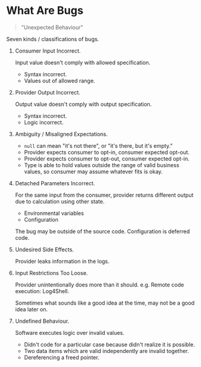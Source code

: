 # What Are Bugs

> "Unexpected Behaviour"

Seven kinds / classifications of bugs.

1. Consumer Input Incorrect.

    Input value doesn't comply with allowed specification.

    - Syntax incorrect.
    - Values out of allowed range.

2. Provider Output Incorrect.

    Output value doesn't comply with output specification.

    - Syntax incorrect.
    - Logic incorrect.

3. Ambiguity / Misaligned Expectations.

    - `null` can mean "it's not there", or "it's there, but it's empty."
    - Provider expects consumer to opt-in, consumer expected opt-out.
    - Provider expects consumer to opt-out, consumer expected opt-in.
    - Type is able to hold values outside the range of valid business values, so consumer may assume whatever fits is okay.

4. Detached Parameters Incorrect.

    For the same input from the consumer, provider returns different output due to calculation using other state.

    - Environmental variables
    - Configuration

    The bug may be outside of the source code. Configuration is deferred code.

5. Undesired Side Effects.

    Provider leaks information in the logs.

    <!--   There are ways to restrict this at compile time, e.g. must implement loggable interface.   -->

6. Input Restrictions Too Loose.

    Provider unintentionally does more than it should. e.g. Remote code execution: Log4Shell.

    Sometimes what sounds like a good idea at the time, may not be a good idea later on.

7. Undefined Behaviour.

    Software executes logic over invalid values.

    - Didn't code for a particular case because didn't realize it is possible.
    - Two data items which are valid independently are invalid together.
    - Dereferencing a freed pointer.
